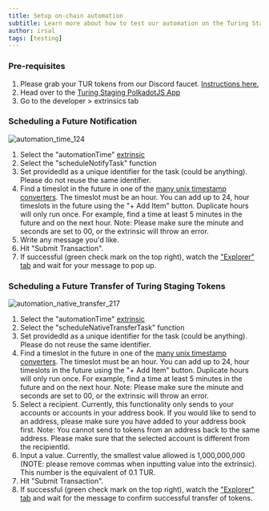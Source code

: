 ```yaml
---
title: Setup on-chain automation
subtitle: Learn more about how to test our automation on the Turing Staging testnet
author: irsal
tags: [testing]
---
```


### Pre-requisites

1. Please grab your TUR tokens from our Discord faucet. [Instructions here.]()
2. Head over to the [Turing Staging PolkadotJS App](https://polkadot.js.org/apps/?rpc=wss%3A%2F%2Frpc.turing-staging.oak.tech%2Fpublic-ws#/explorer)
3. Go to the developer > extrinsics tab

### Scheduling a Future Notification

![automation_time_124](../../assets/img/automation-time-124.png)

1. Select the "automationTime" [extrinsic](https://polkadot.js.org/apps/?rpc=wss%3A%2F%2Frpc.turing-staging.oak.tech%2Fpublic-ws#/extrinsics)
2. Select the "scheduleNotifyTask" function
3. Set providedId as a unique identifier for the task (could be anything). Please do not reuse the same identifier. 
4. Find a timeslot in the future in one of the [many unix timestamp converters](https://www.unixtimestamp.com/).  The timeslot must be an hour.  You can add up to 24, hour timeslots in the future using the "+ Add Item" button.  Duplicate hours will only run once. For example, find a time at least 5 minutes in the future and on the next hour. 
Note: Please make sure the minute and seconds are set to 00, or the extrinsic will throw an error.
5. Write any message you'd like.
6. Hit "Submit Transaction".
7. If successful (green check mark on the top right), watch the ["Explorer" tab](https://polkadot.js.org/apps/?rpc=wss%3A%2F%2Frpc.turing-staging.oak.tech%2Fpublic-ws#/explorer) and wait for your message to pop up.

### Scheduling a Future Transfer of Turing Staging Tokens

![automation_native_transfer_217](../../assets/img/automation-native-transfer-217.png)

1. Select the "automationTime" [extrinsic](https://polkadot.js.org/apps/?rpc=wss%3A%2F%2rpc.turing-staging.oak.tech%2Fpublic-ws#/extrinsics)
2. Select the "scheduleNativeTransferTask" function
3. Set providedId as a unique identifier for the task (could be anything). Please do not reuse the same identifier. 
4. Find a timeslot in the future in one of the [many unix timestamp converters](https://www.unixtimestamp.com/).  The timeslot must be an hour.  You can add up to 24, hour timeslots in the future using the "+ Add Item" button.  Duplicate hours will only run once. For example, find a time at least 5 minutes in the future and on the next hour. 
Note: Please make sure the minute and seconds are set to 00, or the extrinsic will throw an error.
5. Select a recipient. Currently, this functionality only sends to your accounts or accounts in your address book. If you would like to send to an address, please make sure you have added to your address book first. 
Note: You cannot send to tokens from an address back to the same address. Please make sure that the selected account is different from the recipientId.
6. Input a value. Currently, the smallest value allowed is 1,000,000,000 (NOTE: please remove commas when inputting value into the extrinsic). This number is the equivalent of 0.1 TUR.
7. Hit "Submit Transaction".
8. If successful (green check mark on the top right), watch the ["Explorer" tab](https://polkadot.js.org/apps/?rpc=wss%3A%2F%2rpc.turing-staging.oak.tech%2Fpublic-ws#/explorer) and wait for the message to confirm successful transfer of tokens.
